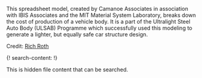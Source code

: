 
This spreadsheet model, created by Camanoe Associates in association with IBIS Associates and the MIT Material System Laboratory, breaks down the cost of production of a vehicle body. It is a part of the Ultralight Steel Auto Body (ULSAB) Programme which successfully used this modeling to generate a lighter, but equally safe car structure design. 

Credit: [Rich Roth](https://www.linkedin.com/in/rich-roth-3359b466/)

{! search-content: !}

  This is hidden file content that can be searched.
